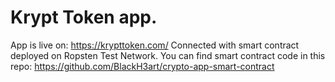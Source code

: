 # Krypt Token app. 

App is live on: https://krypttoken.com/
Connected with smart contract deployed on Ropsten Test Network. 
You can find smart contract code in this repo: https://github.com/BlackH3art/crypto-app-smart-contract

